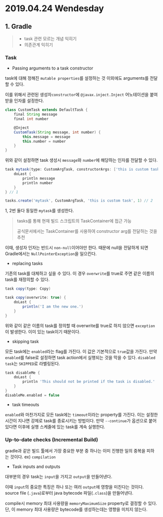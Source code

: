 # 2019.04.24 Wendesday

## 1. Gradle

> * task 관련 모르는 개념 익히기
> * 의존관계 익히기

### Task

* Passing arguments to a task constructor

task에 대해 정해진 `mutable properties`를 설정하는 것 이외에도 arguments를 전달할 수 있다.

이를 위해서 관련된 생성자`constructor`에 `@javax.inject.Inject` 어노테이션을 붙여 받을 인자를 설정한다.

```groovy
class CustomTask extends DefaultTask {
    final String message
    final int number

    @Inject
    CustomTask(String message, int number) {
        this.message = message
        this.number = number
    }
}
```

위와 같이 설정하면 task 생성시 `message`와 `number`에 해당하는 인자를 전달할 수 있다.

```groovy
task mytask(type: CustomArgTask, constructorArgs: ['this is custom task', 1]){
    doLast {
        println message
        println number
    }
} // 1

tasks.create('mytask', CustomArgTask, 'this is custom task', 1) // 2
```

1, 2번 둘다 동일한 `mytask`를 생성한다.

> tasks를 통해 현재 빌드 스크립트의 TaskContainer에 접근 가능
>
> 공식문서에서는 TaskContainer를 사용하여 constructor arg를 전달하는 것을 추천

이때, 생성자 인자는 반드시 `non-null`이어야만 한다. 때문에 null을 전달하게 되면 Gradle에서는 `NullPointerException`을 일으킨다.

* replacing tasks

기존의 task를 대체하고 싶을 수 있다. 이 경우 `overwrite`를 true로 주면 같은 이름의 task를 재정의할 수 있다.

```groovy
task copy(type: Copy)

task copy(overwrite: true) {
    doLast {
        println('I am the new one.')
    }
}
```

위와 같이 같은 이름의 task를 정의할 때 overwrite를 true로 하지 않으면 `exception`이 발생한다. 이미 있는 task이기 때문이다.

* skipping task

모든 task에는 `enabled`라는 flag를 가진다. 이 값은 기본적으로 `true`값을 가진다. 만약 `enabled`를 false로 설정하면 task action에서 실행되는 것을 막을 수 있다. `disabled task`는 `SKIPPED`로 라벨링된다.

```groovy
task disableMe {
    doLast {
        println 'This should not be printed if the task is disabled.'
    }
}
disableMe.enabled = false
```

* task timeouts

`enabled`와 마찬가지로 모든 task에는 `timeout`이라는 property를 가진다. 이는 설정한 시간이 지나면 강제로 task를 종료시키는 방법이다. 만약 `--continue`가 옵션으로 붙어있다면 이후에 실행 스케줄에 있는 task를 계속 실행한다.

### Up-to-date checks \(Incremental Build\)

gradle과 같은 빌드 툴에서 가장 중요한 부분 중 하나는 이미 진행한 일의 중복을 피하는 것이다. ex\) `compilation`

* Task inputs and outputs

대부분의 경우 task는 `input`을 가지고 `output`을 만들어낸다.

이때 `input`의 중요한 특징은 하나 또는 여러 `output`에 영향을 미친다는 것이다. source file \(`.java`\)로부터 java bytecode 파일\(`.class`\)을 만들어낸다.

compile시 memory 최대 사용량을 `memoryMaximumSize` property로 결정할 수 있다. 단, 이 memory 최대 사용량은 bytecode를 생성하는데는 영향을 미치지 않는다.

